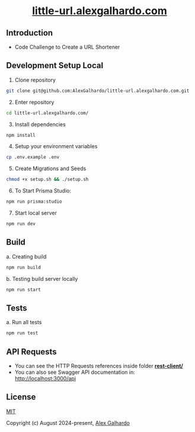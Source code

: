 <div align="center">
	<h1 align="center"><a href="https://little-url.alexgalhardo.com" target="_blank">little-url.alexgalhardo.com</a></h1>
</div>

## Introduction

- Code Challenge to Create a URL Shortener

## Development Setup Local

1. Clone repository
```bash
git clone git@github.com:AlexGalhardo/little-url.alexgalhardo.com.git
```

2. Enter repository
```bash
cd little-url.alexgalhardo.com/
```

3. Install dependencies
```bash
npm install
```

4. Setup your environment variables
```bash
cp .env.example .env
```

5. Create Migrations and Seeds
```bash
chmod +x setup.sh && ./setup.sh
```

6. To Start Prisma Studio:
```bash
npm run prisma:studio
```

7. Start local server
```bash
npm run dev
```

## Build
a. Creating build
```bash
npm run build
```

b. Testing build server locally
```bash
npm run start
```

## Tests

a. Run all tests
```bash
npm run test
```

## API Requests

- You can see the HTTP Requests references inside folder [**rest-client/**](rest-client/)
- You can also see Swagger API documentation in: <http://localhost:3000/api>

## License

[MIT](http://opensource.org/licenses/MIT)

Copyright (c) August 2024-present, [Alex Galhardo](https://github.com/AlexGalhardo)
